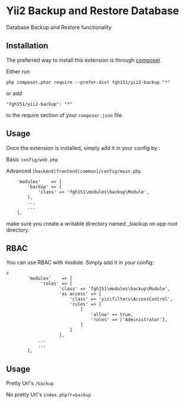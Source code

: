 Yii2 Backup and Restore Database
===================
Database Backup and Restore functionality

Installation
------------

The preferred way to install this extension is through [composer](http://getcomposer.org/download/).

Either run

```
php composer.phar require --prefer-dist fgh151/yii2-backup "*"
```

or add

```
"fgh151/yii2-backup": "*"
```

to the require section of your `composer.json` file.


Usage
-----

Once the extension is installed, simply add it in your config by  :

Basic ```config/web.php```

Advanced ```[backend|frontend|common]/config/main.php```

>
        'modules'    => [
            'backup' => [
                'class' => 'fgh151\modules\backup\Module',
            ],
            ...
            ...
        ],

make sure you create a writable directory named _backup on app root directory.

RBAC
----

You can use RBAC with module. Simply add it in your config:

```
>
        'modules'    => [
             'roles' => [
                    'class' => 'fgh151\modules\backup\Module',
                    'as access' => [
                        'class' => 'yii\filters\AccessControl',
                        'rules' => [
                            [
                                'allow' => true,
                                'roles' => ['Administrator'],
                            ]
                        ]
                    ],
            ...
            ...
        ],
```

Usage
-----

Pretty Url's ```/backup```

No pretty Url's ```index.php?r=backup```
